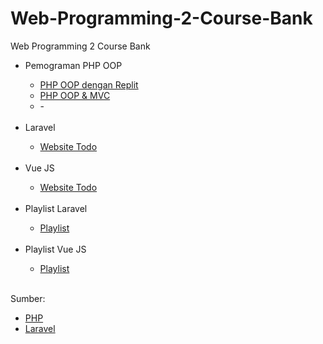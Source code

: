 # Web-Programming-2-Course-Bank
Web Programming 2 Course Bank

<ul>
  <li>Pemograman PHP OOP</li>
  <ul>
    <li><a href="https://replit.com/@muhammadikhwa24/OOP-dengan-PHP">PHP OOP dengan Replit</a></li>
    <li><a href="https://github.com/Muhammad-Ikhwan-Fathulloh/Web-Programming-PHP-Course-Bank">PHP OOP & MVC</a></li>
    <li>-</li>
  </ul>
  <br>
  <li>Laravel</li>
  <ul>
    <li><a href="https://github.com/Muhammad-Ikhwan-Fathulloh/Teach-Website-Todo-UTB">Website Todo</a></li>
  </ul>
  <br>
   <li>Vue JS</li>
  <ul>
    <li><a href="">Website Todo</a></li>
  </ul>
  <br>
  <li>Playlist Laravel</li>
  <ul>
    <li><a href="https://www.youtube.com/playlist?list=PLaC2GD6EmthXuU9ngCeUpaFEc1izKsPy8">Playlist</a></li>
  </ul>
  <br>
  <li>Playlist Vue JS</li>
  <ul>
    <li><a href="">Playlist</a></li>
  </ul>
  <br>
</ul>

<p>Sumber:</p>
<ul>
  <li><a href="https://php.net/">PHP</a></li>
  <li><a href="https://laravel.com/">Laravel</a></li>
</ul>
